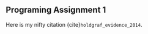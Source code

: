 ## Programing Assignment 1

Here is my nifty citation {cite}`holdgraf_evidence_2014`.


<!-- <h2> Referências </h2>

```{bibliography}
``` -->